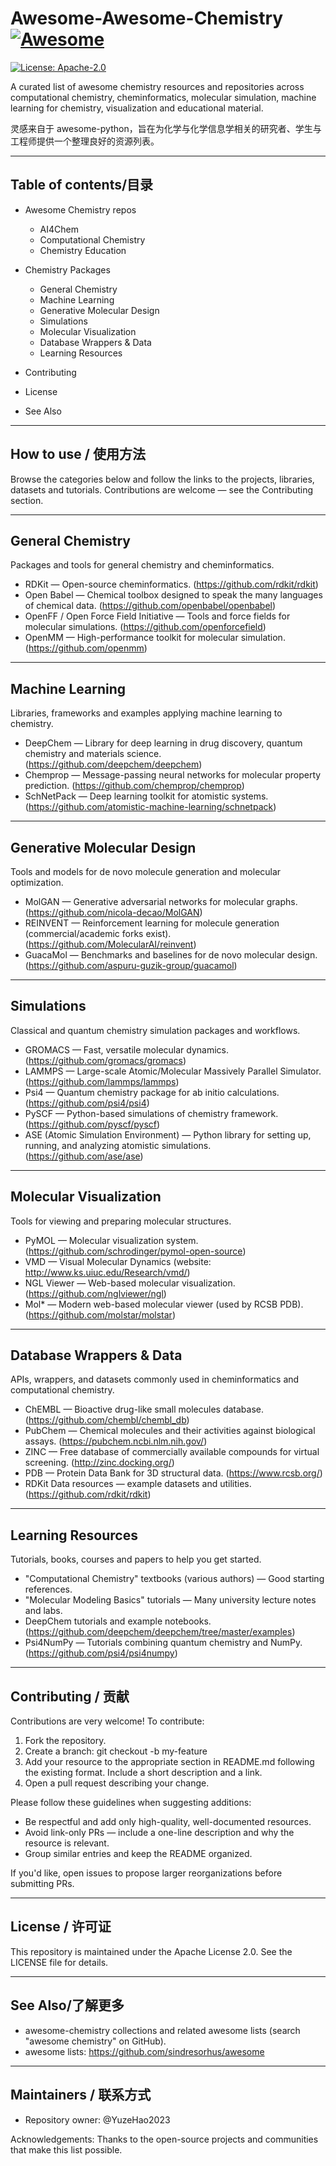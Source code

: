 # Awesome-Awesome-Chemistry [![Awesome](https://cdn.rawgit.com/sindresorhus/awesome/d7305f38d29fed78fa85652e3a63e154dd8e8829/media/badge.svg)](https://github.com/sindresorhus/awesome)
[![License: Apache-2.0](https://img.shields.io/badge/License-Apache%202.0-blue.svg)](http://www.apache.org/licenses/LICENSE-2.0)

A curated list of awesome chemistry resources and repositories across computational chemistry, cheminformatics, molecular simulation, machine learning for chemistry, visualization and educational material.

灵感来自于 awesome-python，旨在为化学与化学信息学相关的研究者、学生与工程师提供一个整理良好的资源列表。

---

## Table of contents/目录

- Awesome Chemistry repos
  - AI4Chem
  - Computational Chemistry
  - Chemistry Education

- Chemistry Packages
  - General Chemistry
  - Machine Learning
  - Generative Molecular Design
  - Simulations
  - Molecular Visualization
  - Database Wrappers & Data
  - Learning Resources
- Contributing
- License
- See Also

---

## How to use / 使用方法

Browse the categories below and follow the links to the projects, libraries, datasets and tutorials. Contributions are welcome — see the Contributing section.

---

## General Chemistry

Packages and tools for general chemistry and cheminformatics.

- RDKit — Open-source cheminformatics. (https://github.com/rdkit/rdkit)
- Open Babel — Chemical toolbox designed to speak the many languages of chemical data. (https://github.com/openbabel/openbabel)
- OpenFF / Open Force Field Initiative — Tools and force fields for molecular simulations. (https://github.com/openforcefield)
- OpenMM — High-performance toolkit for molecular simulation. (https://github.com/openmm)

---

## Machine Learning

Libraries, frameworks and examples applying machine learning to chemistry.

- DeepChem — Library for deep learning in drug discovery, quantum chemistry and materials science. (https://github.com/deepchem/deepchem)
- Chemprop — Message-passing neural networks for molecular property prediction. (https://github.com/chemprop/chemprop)
- SchNetPack — Deep learning toolkit for atomistic systems. (https://github.com/atomistic-machine-learning/schnetpack)

---

## Generative Molecular Design

Tools and models for de novo molecule generation and molecular optimization.

- MolGAN — Generative adversarial networks for molecular graphs. (https://github.com/nicola-decao/MolGAN)
- REINVENT — Reinforcement learning for molecule generation (commercial/academic forks exist). (https://github.com/MolecularAI/reinvent)
- GuacaMol — Benchmarks and baselines for de novo molecular design. (https://github.com/aspuru-guzik-group/guacamol)

---

## Simulations

Classical and quantum chemistry simulation packages and workflows.

- GROMACS — Fast, versatile molecular dynamics. (https://github.com/gromacs/gromacs)
- LAMMPS — Large-scale Atomic/Molecular Massively Parallel Simulator. (https://github.com/lammps/lammps)
- Psi4 — Quantum chemistry package for ab initio calculations. (https://github.com/psi4/psi4)
- PySCF — Python-based simulations of chemistry framework. (https://github.com/pyscf/pyscf)
- ASE (Atomic Simulation Environment) — Python library for setting up, running, and analyzing atomistic simulations. (https://github.com/ase/ase)

---

## Molecular Visualization

Tools for viewing and preparing molecular structures.

- PyMOL — Molecular visualization system. (https://github.com/schrodinger/pymol-open-source)
- VMD — Visual Molecular Dynamics (website: http://www.ks.uiuc.edu/Research/vmd/)
- NGL Viewer — Web-based molecular visualization. (https://github.com/nglviewer/ngl)
- Mol* — Modern web-based molecular viewer (used by RCSB PDB). (https://github.com/molstar/molstar)

---

## Database Wrappers & Data

APIs, wrappers, and datasets commonly used in cheminformatics and computational chemistry.

- ChEMBL — Bioactive drug-like small molecules database. (https://github.com/chembl/chembl_db)
- PubChem — Chemical molecules and their activities against biological assays. (https://pubchem.ncbi.nlm.nih.gov/)
- ZINC — Free database of commercially available compounds for virtual screening. (http://zinc.docking.org/)
- PDB — Protein Data Bank for 3D structural data. (https://www.rcsb.org/)
- RDKit Data resources — example datasets and utilities. (https://github.com/rdkit/rdkit)

---

## Learning Resources

Tutorials, books, courses and papers to help you get started.

- "Computational Chemistry" textbooks (various authors) — Good starting references.
- "Molecular Modeling Basics" tutorials — Many university lecture notes and labs.
- DeepChem tutorials and example notebooks. (https://github.com/deepchem/deepchem/tree/master/examples)
- Psi4NumPy — Tutorials combining quantum chemistry and NumPy. (https://github.com/psi4/psi4numpy)

---

## Contributing / 贡献

Contributions are very welcome! To contribute:

1. Fork the repository.
2. Create a branch: git checkout -b my-feature
3. Add your resource to the appropriate section in README.md following the existing format. Include a short description and a link.
4. Open a pull request describing your change.

Please follow these guidelines when suggesting additions:

- Be respectful and add only high-quality, well-documented resources.
- Avoid link-only PRs — include a one-line description and why the resource is relevant.
- Group similar entries and keep the README organized.

If you'd like, open issues to propose larger reorganizations before submitting PRs.

---

## License / 许可证

This repository is maintained under the Apache License 2.0. See the LICENSE file for details.

---

## See Also/了解更多

- awesome-chemistry collections and related awesome lists (search "awesome chemistry" on GitHub).
- awesome lists: https://github.com/sindresorhus/awesome

---

## Maintainers / 联系方式

- Repository owner: @YuzeHao2023

Acknowledgements: Thanks to the open-source projects and communities that make this list possible.
